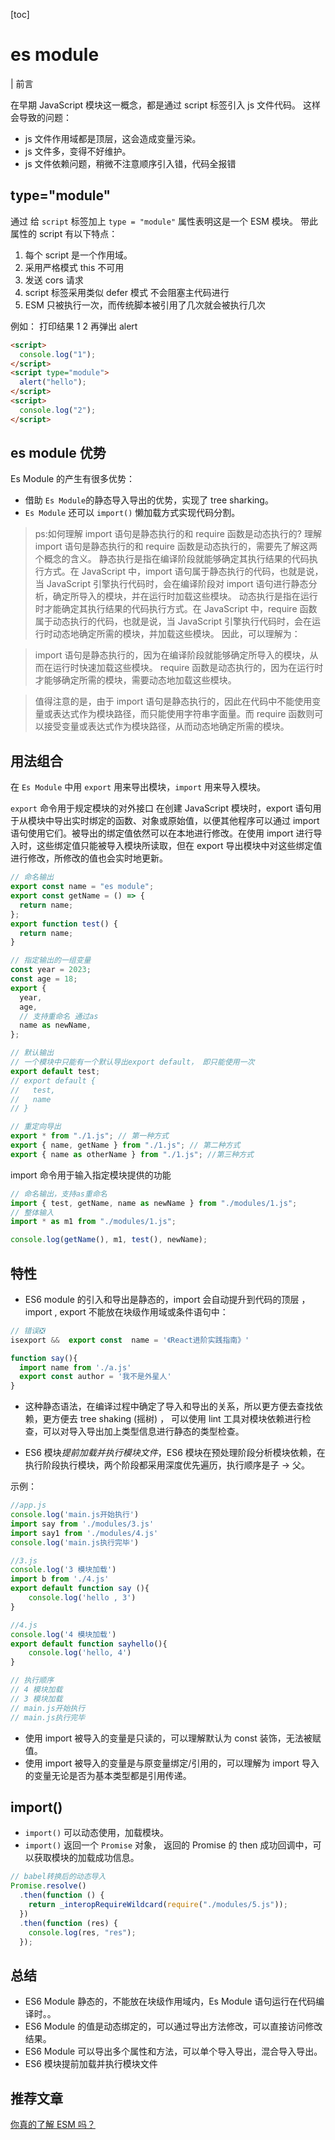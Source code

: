 [toc]

# es module

| 前言

在早期 JavaScript 模块这一概念，都是通过 script 标签引入 js 文件代码。
这样会导致的问题：

- js 文件作用域都是顶层，这会造成变量污染。
- js 文件多，变得不好维护。
- js 文件依赖问题，稍微不注意顺序引入错，代码全报错

## type="module"

通过 给 `script` 标签加上 `type = "module"` 属性表明这是一个 ESM 模块。
带此属性的 script 有以下特点：

1. 每个 script 是一个作用域。
2. 采用严格模式 this 不可用
3. 发送 cors 请求
4. script 标签采用类似 defer 模式 不会阻塞主代码进行
5. ESM 只被执行一次，而传统脚本被引用了几次就会被执行几次

例如：
打印结果 1 2 再弹出 alert

```html
<script>
  console.log("1");
</script>
<script type="module">
  alert("hello");
</script>
<script>
  console.log("2");
</script>
```

## es module 优势

Es Module 的产生有很多优势：

- 借助 `Es Module`的静态导入导出的优势，实现了 tree sharking。
- `Es Module` 还可以 `import()` 懒加载方式实现代码分割。

> ps:如何理解 import 语句是静态执行的和 require 函数是动态执行的?
> 理解 import 语句是静态执行的和 require 函数是动态执行的，需要先了解这两个概念的含义。
> 静态执行是指在编译阶段就能够确定其执行结果的代码执行方式。在 JavaScript 中，import 语句属于静态执行的代码，也就是说，当 JavaScript 引擎执行代码时，会在编译阶段对 import 语句进行静态分析，确定所导入的模块，并在运行时加载这些模块。
> 动态执行是指在运行时才能确定其执行结果的代码执行方式。在 JavaScript 中，require 函数属于动态执行的代码，也就是说，当 JavaScript 引擎执行代码时，会在运行时动态地确定所需的模块，并加载这些模块。
> 因此，可以理解为：

> import 语句是静态执行的，因为在编译阶段就能够确定所导入的模块，从而在运行时快速加载这些模块。
> require 函数是动态执行的，因为在运行时才能够确定所需的模块，需要动态地加载这些模块。

> 值得注意的是，由于 import 语句是静态执行的，因此在代码中不能使用变量或表达式作为模块路径，而只能使用字符串字面量。而 require 函数则可以接受变量或表达式作为模块路径，从而动态地确定所需的模块。

## 用法组合

在 `Es Module` 中用 `export` 用来导出模块，`import` 用来导入模块。

`export` 命令用于规定模块的对外接口
在创建 JavaScript 模块时，export 语句用于从模块中导出实时绑定的函数、对象或原始值，以便其他程序可以通过 import 语句使用它们。被导出的绑定值依然可以在本地进行修改。在使用 import 进行导入时，这些绑定值只能被导入模块所读取，但在 export 导出模块中对这些绑定值进行修改，所修改的值也会实时地更新。

```js
// 命名输出
export const name = "es module";
export const getName = () => {
  return name;
};
export function test() {
  return name;
}

// 指定输出的一组变量
const year = 2023;
const age = 18;
export {
  year,
  age,
  // 支持重命名 通过as
  name as newName,
};

// 默认输出
// 一个模块中只能有一个默认导出export default， 即只能使用一次
export default test;
// export default {
//   test,
//   name
// }

// 重定向导出
export * from "./1.js"; // 第一种方式
export { name, getName } from "./1.js"; // 第二种方式
export { name as otherName } from "./1.js"; //第三种方式
```

import 命令用于输入指定模块提供的功能

```js
// 命名输出，支持as重命名
import { test, getName, name as newName } from "./modules/1.js";
// 整体输入
import * as m1 from "./modules/1.js";

console.log(getName(), m1, test(), newName);
```

## 特性

- ES6 module 的引入和导出是静态的，import 会自动提升到代码的顶层 ，import , export 不能放在块级作用域或条件语句中：

```js
// 错误❎
isexport &&  export const  name = '《React进阶实践指南》'

function say(){
  import name from './a.js'
  export const author = '我不是外星人'
}
```

- 这种静态语法，在编译过程中确定了导入和导出的关系，所以更方便去查找依赖，更方便去 tree shaking (摇树) ， 可以使用 lint 工具对模块依赖进行检查，可以对导入导出加上类型信息进行静态的类型检查。

- ES6 模块*提前加载并执行模块文件*，ES6 模块在预处理阶段分析模块依赖，在执行阶段执行模块，两个阶段都采用深度优先遍历，执行顺序是子 -> 父。

示例：

```js
//app.js
console.log('main.js开始执行')
import say from './modules/3.js'
import say1 from './modules/4.js'
console.log('main.js执行完毕')

//3.js
console.log('3 模块加载')
import b from './4.js'
export default function say (){
    console.log('hello , 3')
}

//4.js
console.log('4 模块加载')
export default function sayhello(){
    console.log('hello, 4')
}

// 执行顺序
// 4 模块加载
// 3 模块加载
// main.js开始执行
// main.js执行完毕
```

- 使用 import 被导入的变量是只读的，可以理解默认为 const 装饰，无法被赋值。
- 使用 import 被导入的变量是与原变量绑定/引用的，可以理解为 import 导入的变量无论是否为基本类型都是引用传递。

## import()

- `import()` 可以动态使用，加载模块。
- `import()` 返回一个 `Promise` 对象， 返回的 Promise 的 then 成功回调中，可以获取模块的加载成功信息。

```js
// babel转换后的动态导入
Promise.resolve()
  .then(function () {
    return _interopRequireWildcard(require("./modules/5.js"));
  })
  .then(function (res) {
    console.log(res, "res");
  });
```

## 总结

- ES6 Module 静态的，不能放在块级作用域内，Es Module 语句运行在代码编译时。。
- ES6 Module 的值是动态绑定的，可以通过导出方法修改，可以直接访问修改结果。
- ES6 Module 可以导出多个属性和方法，可以单个导入导出，混合导入导出。
- ES6 模块提前加载并执行模块文件

## 推荐文章

[你真的了解 ESM 吗？](https://juejin.cn/post/7209504489010577466#heading-11)
